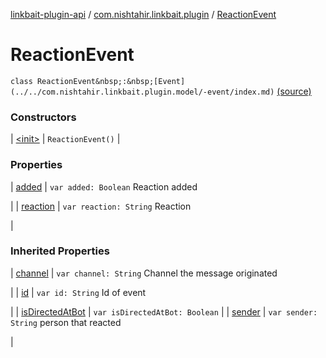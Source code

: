 [linkbait-plugin-api](../../index.md) / [com.nishtahir.linkbait.plugin](../index.md) / [ReactionEvent](.)


# ReactionEvent

`class ReactionEvent&nbsp;:&nbsp;[Event](../../com.nishtahir.linkbait.plugin.model/-event/index.md)` [(source)](https://gitlab.com/nishtahir/linkbait/tree/master/linkbait-plugin-api/src/main/kotlin//com/nishtahir/linkbait/plugin/Events.kt#L36)



### Constructors


| [&lt;init&gt;](-init-.md) | `ReactionEvent()` |


### Properties


| [added](added.md) | `var added: Boolean`
Reaction added

 |
| [reaction](reaction.md) | `var reaction: String`
Reaction

 |


### Inherited Properties


| [channel](../../com.nishtahir.linkbait.plugin.model/-event/channel.md) | `var channel: String`
Channel the message originated

 |
| [id](../../com.nishtahir.linkbait.plugin.model/-event/id.md) | `var id: String`
Id of event

 |
| [isDirectedAtBot](../../com.nishtahir.linkbait.plugin.model/-event/is-directed-at-bot.md) | `var isDirectedAtBot: Boolean` |
| [sender](../../com.nishtahir.linkbait.plugin.model/-event/sender.md) | `var sender: String`
person that reacted

 |

